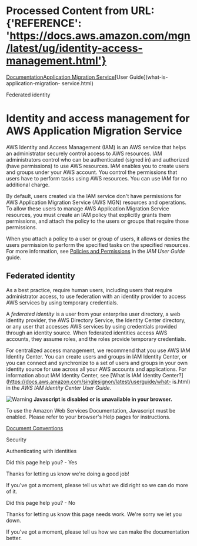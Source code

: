 # Processed Content from URL: {'REFERENCE': 'https://docs.aws.amazon.com/mgn/latest/ug/identity-access-management.html'}

[](/pdfs/mgn/latest/ug/user-guide.pdf#identity-access-management "Open PDF")

[Documentation](/index.html)[Application Migration
Service](/mgn/index.html)[User Guide](what-is-application-migration-
service.html)

Federated identity

# Identity and access management for AWS Application Migration Service

AWS Identity and Access Management (IAM) is an AWS service that helps an
administrator securely control access to AWS resources. IAM administrators
control who can be authenticated (signed in) and authorized (have permissions)
to use AWS resources. IAM enables you to create users and groups under your
AWS account. You control the permissions that users have to perform tasks
using AWS resources. You can use IAM for no additional charge.

By default, users created via the IAM service don't have permissions for AWS
Application Migration Service (AWS MGN) resources and operations. To allow
these users to manage AWS Application Migration Service resources, you must
create an IAM policy that explicitly grants them permissions, and attach the
policy to the users or groups that require those permissions.

When you attach a policy to a user or group of users, it allows or denies the
users permission to perform the specified tasks on the specified resources.
For more information, see [Policies and
Permissions](https://docs.aws.amazon.com/IAM/latest/UserGuide/access_policies.html)
in the _IAM User Guide_ guide.

## Federated identity

As a best practice, require human users, including users that require
administrator access, to use federation with an identity provider to access
AWS services by using temporary credentials.

A _federated identity_ is a user from your enterprise user directory, a web
identity provider, the AWS Directory Service, the Identity Center directory,
or any user that accesses AWS services by using credentials provided through
an identity source. When federated identities access AWS accounts, they assume
roles, and the roles provide temporary credentials.

For centralized access management, we recommend that you use AWS IAM Identity
Center. You can create users and groups in IAM Identity Center, or you can
connect and synchronize to a set of users and groups in your own identity
source for use across all your AWS accounts and applications. For information
about IAM Identity Center, see [What is IAM Identity
Center?](https://docs.aws.amazon.com/singlesignon/latest/userguide/what-
is.html) in the _AWS IAM Identity Center User Guide_.

![Warning](https://d1ge0kk1l5kms0.cloudfront.net/images/G/01/webservices/console/warning.png)
**Javascript is disabled or is unavailable in your browser.**

To use the Amazon Web Services Documentation, Javascript must be enabled.
Please refer to your browser's Help pages for instructions.

[Document Conventions](/general/latest/gr/docconventions.html)

Security

Authenticating with identities

Did this page help you? - Yes

Thanks for letting us know we're doing a good job!

If you've got a moment, please tell us what we did right so we can do more of
it.

Did this page help you? - No

Thanks for letting us know this page needs work. We're sorry we let you down.

If you've got a moment, please tell us how we can make the documentation
better.

